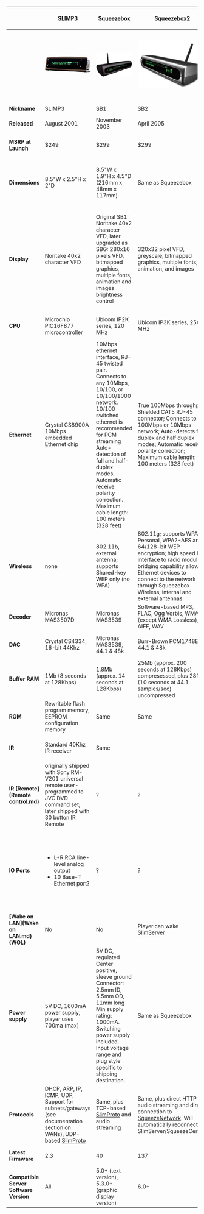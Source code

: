 | &nbsp; | **[SLIMP3](SLIMP3.md)** | **[Squeezebox](squeezebox1.md)** | **[Squeezebox2](squeezebox2.md)** | **[Squeezebox v3/Squeezebox Classic](squeezebox-classic.md)** | **[Transporter](transporter.md)** | **[Squeezebox Receiver](squeezebox-receiver.md)** | **[Squeezebox Controller](squeezebox-controller.md)** | **[Squeezebox Boom](squeezebox-boom.md)** | **[Squeezebox Radio](squeezebox-radio.md)** | **[Squeezebox Touch](squeezebox-touch.md)** |
| --- | --- | ---  | --- | --- | --- | --- | --- | --- | --- | --- |
| &nbsp; | ![SLIMP3](assets/slimp3_200.jpg) | ![Squeezebox](assets/sb_black_200.jpg) | ![Squeezebox2](assets/sb2_plat_200.jpg) | ![Squeezebox Classic](assets/sb3_hero_200.jpg) | ![Transporter](assets/transporter-black-front-200.jpg) | ![Receiver](assets/receiver_hero_200.jpg) | ![Controller](assets/controller_200.jpg) | ![SB Boom](assets/boom_200.jpg) | ![SB Radio](assets/sb_radio.jpg) | ![SB Touch](assets/sb_touch.jpg) |
| **Nickname** | SLIMP3 | SB1 | SB2 | SB3 | TP or TR | SBR | SBC | SBB or Boom | SB Radio or Radio | SB Touch or Touch |
| **Released** | August 2001 | November 2003 | April 2005 | November 2005 | July 2006 | March 2008 | March 2008 | August 2008 | September 2009 | April 2010 |
| **MSRP at Launch** | $249 | $299 | $299 | $249 | $1999 | $149 ($399 with Controller as Duet) | $299 ($399 with receiver as Duet) | $299 | $199 | $299 |
| **Dimensions** | 8.5"W x 2.5"H x 2"D | 8.5"W x 1.9"H x 4.5"D (216mm x 48mm x 117mm) | Same as Squeezebox | 7.6"W x 3.7"H x 3.1"D (192mm x 93mm x 80mm) including stand | 17"W x 3"H x 12.25"D (433mm x 72mm x 311mm), optional rack mount kit | L: 156mm x W: 106mm (w/o connectors); 112.5mm (w/connectors) x H: 29.25mm | L: 156.2mm x W: 50.8mm x H: 18.8mm | L: 79mm x W: 330mm x H: 127mm | L: 90mm X W: 220mm X H: 130mm | L: 80mm X W: 150mm X H: 100mm including stand |
| **Display** | Noritake 40x2 character VFD | Original SB1: Noritake 40x2 character VFD, later upgraded as SBG: 280x16 pixels VFD, bitmapped graphics, multiple fonts, animation and images brightness control | 320x32 pixel VFD, greyscale, bitmapped graphics, multiple fonts, animation, and images | Same as Squeezebox2, except color is aqua-blue rather than green. (The display itself is green, but while Squeezebox2 uses a gray lens, the Squeezebox v3 lens is slightly purple, resulting in an aqua color.) | Dual 320x32 displays, aqua color | None | 2.4" color LCD, 16bpp, 240x320 portrait | 160x32 pixel VFD, greyscale, bitmapped graphics, multiple fonts, animation, and images | 2.4" color LCD, 16bpp, 240x320 landscape | 4.3" color LCD capacitive touchscreen, 24bpp, 480x272 landscape |
| **CPU** | Microchip PIC16F877 microcontroller | Ubicom IP2K series, 120 MHz | Ubicom IP3K series, 250 MHz | Same as Squeezebox2 | IP3K at 325 MHz | Same as Squeezebox2 | Samsung S3C2412 200 MHz ARM926EJ | Same as Squeezebox2 | Freescale i.MX25 400 MHz ARM926EJ | Freescale i.MX35 533 MHz ARM11 |
| **Ethernet** | Crystal CS8900A 10Mbps embedded Ethernet chip | 10Mbps ethernet interface, RJ-45 twisted pair. Connects to any 10Mbps, 10/100, or 10/100/1000 network. 10/100 switched ethernet is recommended for PCM streaming Auto-detection of full and half-duplex modes. Automatic receive polarity correction. Maximum cable length: 100 meters (328 feet) | True 100Mbps throughput; Shielded CAT5 RJ-45 connector; Connects to any 100Mbps or 10Mbps network; Auto-detects full duplex and half duplex modes; Automatic receive polarity correction; Maximum cable length: 100 meters (328 feet) | Same as Squeezebox2 | Same as Squeezebox2 | Same as Squeezebox2 + Auto Uplink (Auto MDIX) | None | Same as Squeezebox2 + Auto Uplink (Auto MDIX) | Same as Squeezebox2 + Auto Uplink (Auto MDIX) | Same as Squeezebox2 + Auto Uplink (Auto MDIX) |
| **Wireless** | none | 802.11b, external antenna; supports Shared-key WEP only (no WPA) | 802.11g; supports WPA Personal, WPA2-AES and 64/128-bit WEP encryption; high speed PCI interface to radio module; bridging capability allows Ethernet devices to connect to the network through Squeezebox Wireless; internal and external antennas | Same as Squeezebox2, except dual internal antennas rather than internal and external | Same as Squeezebox2, except large dual external antennas | Same as Squeezebox v3 | 802.11g with internal antenna | Same as Squeezebox v3 | Same as Squeezebox v3 | Same as Squeezebox v3 |
| **Decoder** | Micronas MAS3507D | Micronas MAS3539 | Software-based MP3, FLAC, Ogg Vorbis, WMA (except WMA Lossless), AIFF, WAV | Same as Squeezebox2 | Same as Squeezebox2 but with faster CPU | Same as Squeezebox2 | Software-based decoders | Same as Squeezebox2 | Software-based decoders | Software-based decoders |
| **DAC** | Crystal CS4334, 16-bit 44Khz | Micronas MAS3539, 44.1 & 48k | Burr-Brown PCM1748E, 44.1 & 48k | Same as Squeezebox2 | AKM4396, 44.1k, 48k & 96k | Wolfson® 24-bit WM8501,<br />44.1kHz & 48kHz | Wolfson® WM8750 | Texas Instruments TAS3204 | Texas Instruments TLV320AIC3104 | AKM4420, 44.1k, 48k & 96k |
| **Buffer RAM** | 1Mb (8 seconds at 128Kbps) | 1.8Mb (approx. 14 seconds at 128Kbps) | 25Mb (approx. 200 seconds at 128Kbps) compresessed, plus 28Mb (10 seconds at 44.1 samples/sec) uncompressed | Same as Squeezebox2 | Same as Squeezebox2 | Same as Squeezebox2 | 64MB Mobile SDRAM | Same as Squeezebox2 | 64MB 16-bit bus DDR2 | 128MB 32-bit bus DDR2 |
| **ROM** | Rewritable flash program memory, EEPROM configuration memory | Same | Same | Same | Same | Same | 64MB NAND flash | Same as Squeezebox2 | 128MB NAND flash | 128MB NAND flash |
| **IR** | Standard 40Khz IR receiver | Same |  | Same, plus [Same as Squeezebox2 | Same as Squeezebox2, dedicated IR in/out jacks | None | Built-in IR LED | Standard 40Khz IR receiver | Standard 40Khz IR receiver | Same as Squeezebox2](IRBlasterIR-blasting]] through [GeekHole]%28GeekHole.md%29.md) |
| **IR [Remote](Remote control.md)** | originally shipped with Sony RM-V201 universal remote user-programmed to JVC DVD command set; later shipped with 30 button IR Remote | ? | ? | 30 button IR Remote Included | 31 button IR Remote Included | None (Advanced WiFi Controller included with Duet) | Advanced WiFi Controller | Basic 10 button IR Remote Included | Optional 10 button IR Remote | IR Remote Included |
| **IO Ports** | <ul><li>L+R RCA line-level analog output</li><li>10 Base-T Ethernet port?</li></ul> | ? | ? | ? | ? | ? |  | <ul><li>10/100Base-T Ethernet port</li><li>Line-in via 3.5 mm stereo jack</li><li>Headphone/Subwoofer out via 3.5 mm connector</li></ul> | <ul><li>10/100Base-T Ethernet port</li><li>Line-in via 3.5 mm stereo jack</li><li>3.5 mm stereo headphone jack (side mounted)</li></ul> | ? |
| **[Wake on LAN](Wake on LAN.md) (WOL)** | No | No | Player can wake [SlimServer](SlimServer.md) | Same as Squeezebox2 | Same as Squeezebox2 | N/A | Yes | Yes | Yes | Yes |
| **Power supply** | 5V DC, 1600mA power supply, player uses 700ma (max) | 5V DC, regulated Center positive, sleeve ground Connector: 2.5mm ID, 5.5mm OD, 11mm long Min supply rating: 1000mA. Switching power supply included. Input voltage range and plug style specific to shipping destination. | Same as Squeezebox | Same as Squeezebox2 | Built-in super-linear power supplies, auto ranging 100-240VAC | 9V DC, regulated, center positive, sleeve ground. Connector: 1.05mm ID, 3.5mm OD, 7mm long. Min supply rating: 550mA | 1250mA Li-Ion battery, 2A switching power supply, wired charging station | 12V DC, 2500mA power supply | 18V DC, 1A, optional battery pack available | 5V DC, 3A |
| **Protocols** | DHCP, ARP, IP, ICMP, UDP, Support for subnets/gateways (see documentation section on WANs), UDP-based [SlimProto](../reference/slimproto.md) | Same, plus TCP-based [SlimProto](../reference/slimproto.md) and audio streaming | Same, plus direct HTTP audio streaming and direct connection to [SqueezeNetwork](SqueezeNetwork.md). Will automatically reconnect to SlimServer/SqueezeCenter. | Same as Squeezebox2 | Same as Squeezebox2 | Same as Squeezebox2 | TCP, UDP, ARP, ICMP, HTTP, DNS, DHCP, Comet | Same as Squeezebox2 | TCP, UDP, ARP, ICMP, HTTP, DNS, DHCP, Comet | TCP, UDP, ARP, ICMP, HTTP, DNS, DHCP, Comet |
| **Latest Firmware** | 2.3 | 40 | 137 | 137 | 87 | 77 | SqueezeOS 7.7.0 (Build r9546) | 57 | SqueezeOS 7.7.0 (Build r9546) | SqueezeOS 7.7.0 (Build r9550) |
| **Compatible Server Software Version** | All | 5.0+ (text version), 5.3.0+ (graphic display version) | 6.0+ | 6.0+ | 6.5.0+ | 7.0+ | 7.0+ | 7.2+ | 7.4+ | 7.5+ |
